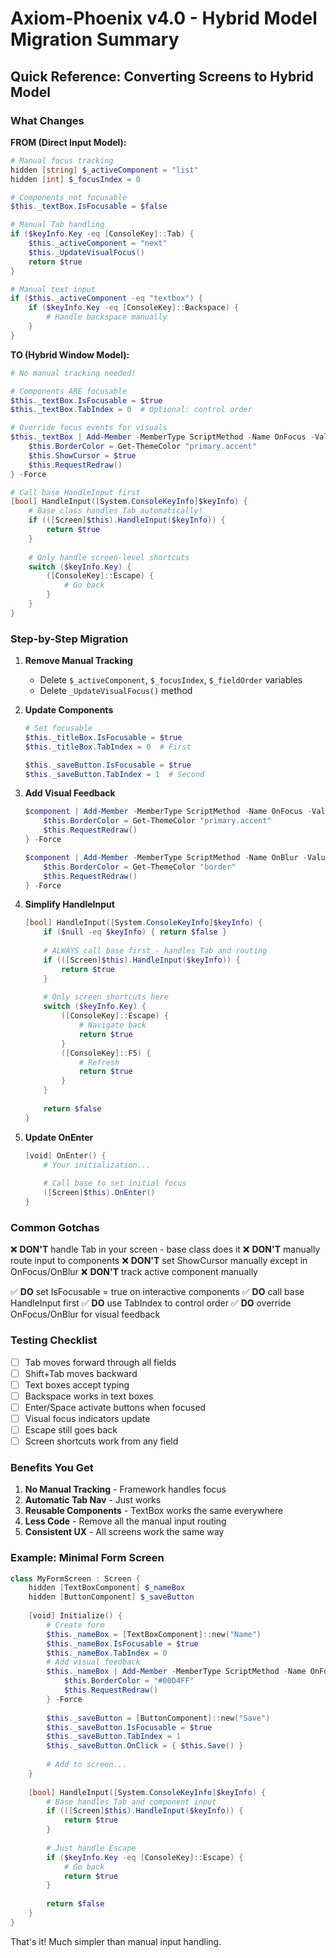 # Axiom-Phoenix v4.0 - Hybrid Model Migration Summary

## Quick Reference: Converting Screens to Hybrid Model

### What Changes

**FROM (Direct Input Model):**
```powershell
# Manual focus tracking
hidden [string] $_activeComponent = "list"
hidden [int] $_focusIndex = 0

# Components not focusable
$this._textBox.IsFocusable = $false

# Manual Tab handling
if ($keyInfo.Key -eq [ConsoleKey]::Tab) {
    $this._activeComponent = "next"
    $this._UpdateVisualFocus()
    return $true
}

# Manual text input
if ($this._activeComponent -eq "textbox") {
    if ($keyInfo.Key -eq [ConsoleKey]::Backspace) {
        # Handle backspace manually
    }
}
```

**TO (Hybrid Window Model):**
```powershell
# No manual tracking needed!

# Components ARE focusable
$this._textBox.IsFocusable = $true
$this._textBox.TabIndex = 0  # Optional: control order

# Override focus events for visuals
$this._textBox | Add-Member -MemberType ScriptMethod -Name OnFocus -Value {
    $this.BorderColor = Get-ThemeColor "primary.accent"
    $this.ShowCursor = $true
    $this.RequestRedraw()
} -Force

# Call base HandleInput first
[bool] HandleInput([System.ConsoleKeyInfo]$keyInfo) {
    # Base class handles Tab automatically!
    if (([Screen]$this).HandleInput($keyInfo)) {
        return $true
    }
    
    # Only handle screen-level shortcuts
    switch ($keyInfo.Key) {
        ([ConsoleKey]::Escape) { 
            # Go back
        }
    }
}
```

### Step-by-Step Migration

1. **Remove Manual Tracking**
   - Delete `$_activeComponent`, `$_focusIndex`, `$_fieldOrder` variables
   - Delete `_UpdateVisualFocus()` method

2. **Update Components**
   ```powershell
   # Set focusable
   $this._titleBox.IsFocusable = $true
   $this._titleBox.TabIndex = 0  # First
   
   $this._saveButton.IsFocusable = $true  
   $this._saveButton.TabIndex = 1  # Second
   ```

3. **Add Visual Feedback**
   ```powershell
   $component | Add-Member -MemberType ScriptMethod -Name OnFocus -Value {
       $this.BorderColor = Get-ThemeColor "primary.accent"
       $this.RequestRedraw()
   } -Force
   
   $component | Add-Member -MemberType ScriptMethod -Name OnBlur -Value {
       $this.BorderColor = Get-ThemeColor "border"
       $this.RequestRedraw()
   } -Force
   ```

4. **Simplify HandleInput**
   ```powershell
   [bool] HandleInput([System.ConsoleKeyInfo]$keyInfo) {
       if ($null -eq $keyInfo) { return $false }
       
       # ALWAYS call base first - handles Tab and routing
       if (([Screen]$this).HandleInput($keyInfo)) {
           return $true
       }
       
       # Only screen shortcuts here
       switch ($keyInfo.Key) {
           ([ConsoleKey]::Escape) {
               # Navigate back
               return $true
           }
           ([ConsoleKey]::F5) {
               # Refresh
               return $true
           }
       }
       
       return $false
   }
   ```

5. **Update OnEnter**
   ```powershell
   [void] OnEnter() {
       # Your initialization...
       
       # Call base to set initial focus
       ([Screen]$this).OnEnter()
   }
   ```

### Common Gotchas

❌ **DON'T** handle Tab in your screen - base class does it
❌ **DON'T** manually route input to components
❌ **DON'T** set ShowCursor manually except in OnFocus/OnBlur
❌ **DON'T** track active component manually

✅ **DO** set IsFocusable = true on interactive components
✅ **DO** call base HandleInput first
✅ **DO** use TabIndex to control order
✅ **DO** override OnFocus/OnBlur for visual feedback

### Testing Checklist

- [ ] Tab moves forward through all fields
- [ ] Shift+Tab moves backward  
- [ ] Text boxes accept typing
- [ ] Backspace works in text boxes
- [ ] Enter/Space activate buttons when focused
- [ ] Visual focus indicators update
- [ ] Escape still goes back
- [ ] Screen shortcuts work from any field

### Benefits You Get

1. **No Manual Tracking** - Framework handles focus
2. **Automatic Tab Nav** - Just works
3. **Reusable Components** - TextBox works the same everywhere
4. **Less Code** - Remove all the manual input routing
5. **Consistent UX** - All screens work the same way

### Example: Minimal Form Screen

```powershell
class MyFormScreen : Screen {
    hidden [TextBoxComponent] $_nameBox
    hidden [ButtonComponent] $_saveButton
    
    [void] Initialize() {
        # Create form
        $this._nameBox = [TextBoxComponent]::new("Name")
        $this._nameBox.IsFocusable = $true
        $this._nameBox.TabIndex = 0
        # Add visual feedback
        $this._nameBox | Add-Member -MemberType ScriptMethod -Name OnFocus -Value {
            $this.BorderColor = "#00D4FF"
            $this.RequestRedraw()
        } -Force
        
        $this._saveButton = [ButtonComponent]::new("Save")
        $this._saveButton.IsFocusable = $true
        $this._saveButton.TabIndex = 1
        $this._saveButton.OnClick = { $this.Save() }
        
        # Add to screen...
    }
    
    [bool] HandleInput([System.ConsoleKeyInfo]$keyInfo) {
        # Base handles Tab and component input
        if (([Screen]$this).HandleInput($keyInfo)) {
            return $true
        }
        
        # Just handle Escape
        if ($keyInfo.Key -eq [ConsoleKey]::Escape) {
            # Go back
            return $true
        }
        
        return $false
    }
}
```

That's it! Much simpler than manual input handling.
